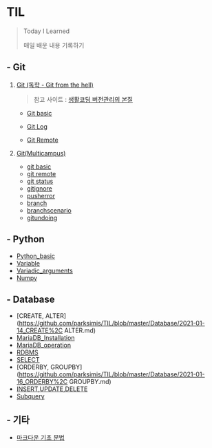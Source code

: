 # TIL

> Today I Learned
>
> 매일 배운 내용 기록하기



## - Git

1. [Git (독학 - Git from the hell)](https://github.com/parksimis/Git.git)

   >  참고 사이트 : [생활코딩 버전관리의 본질](https://www.opentutorials.org/course/2708/15242)
   
   * [Git basic](https://github.com/parksimis/Git/blob/master/2020-03-13-Git_Basic.md)
   
   * [Git Log](https://github.com/parksimis/Git/blob/master/2020-03-14%20Git_Log.md)
   
   * [Git Remote](https://github.com/parksimis/Git/blob/master/2020-03-15%20Git_Remote.md)
   
2. [Git(Multicampus)](./git)

   * [git basic](./git/2020-12-22-git-basic.md)
   * [git remote](./git/2020-12-22-git-remote.md)
   * [git status](./git/2020-12-22-git-status.md)
   * [gitignore](./git/2020-12-23-gitignore.md)
   * [pusherror](./git/2020-12-23-pusherror.md)
   * [branch](./git/2020-12-23-branch.md)
   * [branchscenario](./git/2020-12-23-branchscenario.md)
   * [gitundoing](./git/2020-12-23-gitundoing.md)



## - Python

* [Python_basic](https://github.com/parksimis/TIL/blob/master/Python/2020-12-28_Python_basic01.md)
* [Variable](https://github.com/parksimis/TIL/blob/master/Python/2021-01-06_Variable.md)
* [Variadic_arguments](https://github.com/parksimis/TIL/blob/master/Python/2021-01-06_Variadic_arguments.md)
* [Numpy](https://github.com/parksimis/TIL/tree/master/Python/Numpy)



## - Database

* [CREATE, ALTER](https://github.com/parksimis/TIL/blob/master/Database/2021-01-14_CREATE%2C ALTER.md)
* [MariaDB_Installation](https://github.com/parksimis/TIL/blob/master/Database/2021-01-14_MariaDB_Installation.md)
* [MariaDB_operation](https://github.com/parksimis/TIL/blob/master/Database/2021-01-14_MariaDB_operation.md)
* [RDBMS](https://github.com/parksimis/TIL/blob/master/Database/2021-01-14_RDBMS.md)
* [SELECT](https://github.com/parksimis/TIL/blob/master/Database/2021-01-15_SELECT.md)
* [ORDERBY, GROUPBY](https://github.com/parksimis/TIL/blob/master/Database/2021-01-16_ORDERBY%2C GROUPBY.md)
* [INSERT,UPDATE,DELETE](https://github.com/parksimis/TIL/blob/master/Database/2021-01-17_INSERT%2CUPDATE%2CDELETE.md)
* [Subquery](https://github.com/parksimis/TIL/blob/master/Database/2021-01-17_Subquery.md)



## - 기타

* [마크다운 기초 문법](./markdown.md)
